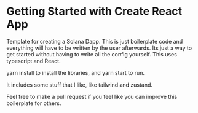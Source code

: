 # Getting Started with Create React App

Template for creating a Solana Dapp.
This is just boilerplate code and everything will have to be written by the user afterwards. Its just a way to get started without having to write all the config yourself.
This uses typescript and React.

yarn install to install the libraries, and yarn start to run.

It includes some stuff that I like, like tailwind and zustand.

Feel free to make a pull request if you feel like you can improve this boilerplate for others.
